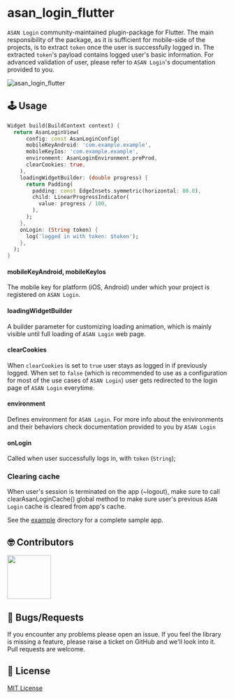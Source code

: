 # asan_login_flutter

`ASAN Login` community-maintained plugin-package for Flutter. The main responsibility of the package, as it is sufficient for mobile-side of the projects, is to extract `token` once the user is successfully logged in. The extracted `token`'s payload contains logged user's basic information. For advanced validation of user, please refer to `ASAN Login`'s documentation provided to you.

<img src="https://raw.githubusercontent.com/kamranbekirovyz/asan-login-flutter/master/doc/assets/cover.png" alt="asan_login_flutter" />

## 🕹️ Usage

```dart
Widget build(BuildContext context) {
  return AsanLoginView(
      config: const AsanLoginConfig(
      mobileKeyAndroid: 'com.example.example',
      mobileKeyIos: 'com.example.example',
      environment: AsanLoginEnvironment.preProd,
      clearCookies: true,
    ),
    loadingWidgetBuilder: (double progress) {
      return Padding(
        padding: const EdgeInsets.symmetric(horizontal: 80.0),
        child: LinearProgressIndicator(
          value: progress / 100,
        ),
      );
    },
    onLogin: (String token) {
      log('logged in with token: $token');
    },
  );
}
```

#### mobileKeyAndroid, mobileKeyIos

The mobile key for platform (iOS, Android) under which your project is registered on `ASAN Login`.

#### loadingWidgetBuilder

A builder parameter for customizing loading animation, which is mainly visible until full loading of `ASAN Login` web page.

#### clearCookies

When `clearCookies` is set to `true` user stays as logged in if previously logged. When set to `false` (which is recommended to use as a configuration for most of the use cases of `ASAN Login`) user gets redirected to the login page of `ASAN Login` everytime.

#### environment

Defines environment for `ASAN Login`. For more info about the enivironments and their behaviors check documentation provided to you by `ASAN Login`

#### onLogin

Called when user successfully logs in, with `token` (`String`); 

### Clearing cache

When user's session is terminated on the app (~logout), make sure to call clearAsanLoginCache() global method to make sure user's previous `ASAN Login` cache is cleared from app's cache.


See the <a href="https://github.com/kamranbekirovyz/asan-login-flutter/blob/master/example/lib/main.dart">example</a> directory for a complete sample app.

## 🤓 Contributors

<a  href="https://github.com/kamranbekirovyz/asan-login-flutter/graphs/contributors"> <img  src="https://github.com/kamranbekirovyz.png" height="100"></a>

## 🐞 Bugs/Requests

If you encounter any problems please open an issue. If you feel the library is missing a feature, please raise a ticket on GitHub and we'll look into it. Pull requests are welcome.

## 📃 License

<a href="https://github.com/kamranbekirovyz/asan-login-flutter/blob/master/LICENSE">MIT License</a>